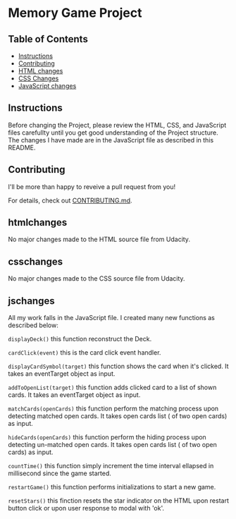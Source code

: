 # Memory Game Project

## Table of Contents

* [Instructions](#instructions)
* [Contributing](#contributing)
* [HTML changes](#htmlchanges)
* [CSS Changes](#csschanges)
* [JavaScript changes](#jschanges)

## Instructions

Before changing the Project, please review the HTML, CSS, and JavaScript files carefullty until you get good understanding of the Project structure.
The changes I have made are in the JavaScript file as described in this README.

## Contributing

I'll be more than happy to reveive a pull request from you!

For details, check out [CONTRIBUTING.md](CONTRIBUTING.md).

## htmlchanges

No major changes made to the HTML source file from Udacity.

## csschanges

No major changes made to the CSS source file from Udacity.

## jschanges

All my work falls in the JavaScript file. I created many new functions as described below:

`displayDeck()` this function reconstruct the Deck.

`cardClick(event)` this is the card click event handler.

`displayCardSymbol(target)` this function shows the card when it's clicked. It takes an eventTarget object as input.

`addToOpenList(target)` this function adds clicked card to a list of shown cards. It takes an eventTarget object as input.

`matchCards(openCards)` this function perform the matching process upon detecting matched open cards. It takes open cards list ( of two open cards) as input.

`hideCards(openCards)` this function perform the hiding process upon detecting un-matched open cards. It takes open cards list ( of two open cards) as input.

`countTime()` this function simply increment the time interval ellapsed in millisecond since the game started.

`restartGame()` this function performs initializations to start a new game.

`resetStars()` this finction resets the star indicator on the HTML upon restart button click or upon user response to modal with 'ok'.
